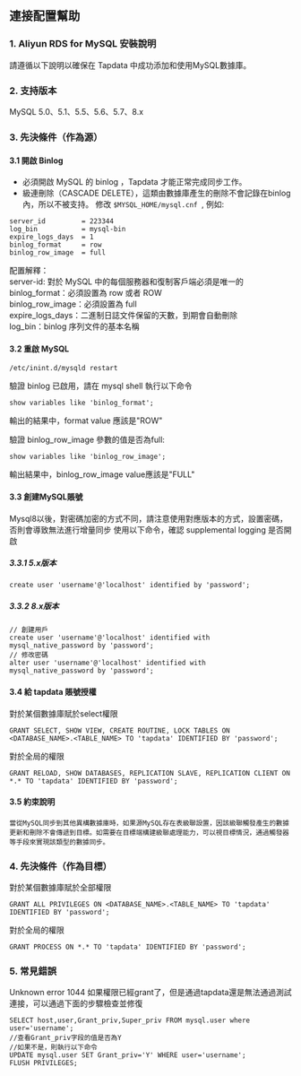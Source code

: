 ## **連接配置幫助**

### **1. Aliyun RDS for MySQL 安裝說明**

請遵循以下說明以確保在 Tapdata 中成功添加和使用MySQL數據庫。

### **2. 支持版本**
MySQL 5.0、5.1、5.5、5.6、5.7、8.x

### **3. 先決條件（作為源）**
#### **3.1 開啟 Binlog**
- 必須開啟 MySQL 的 binlog ，Tapdata 才能正常完成同步工作。
- 級連刪除（CASCADE DELETE），這類由數據庫產生的刪除不會記錄在binlog內，所以不被支持。
  修改 `$MYSQL_HOME/mysql.cnf `, 例如:
```
server_id         = 223344
log_bin           = mysql-bin
expire_logs_days  = 1
binlog_format     = row
binlog_row_image  = full
```
配置解釋：<br>
server-id: 對於 MySQL 中的每個服務器和復制客戶端必須是唯一的<br>
binlog_format：必須設置為 row 或者 ROW<br>
binlog_row_image：必須設置為 full<br>
expire_logs_days：二進制日誌文件保留的天數，到期會自動刪除<br>
log_bin：binlog 序列文件的基本名稱<br>

#### **3.2 重啟 MySQL**

```
/etc/inint.d/mysqld restart
```
驗證 binlog 已啟用，請在 mysql shell 執行以下命令
```
show variables like 'binlog_format';
```
輸出的結果中，format value 應該是"ROW"

驗證 binlog_row_image 參數的值是否為full:
```
show variables like 'binlog_row_image';
```
輸出結果中，binlog_row_image value應該是"FULL"

#### **3.3 創建MySQL賬號**
Mysql8以後，對密碼加密的方式不同，請注意使用對應版本的方式，設置密碼，否則會導致無法進行增量同步
使用以下命令，確認 supplemental logging 是否開啟
##### **3.3.1 5.x版本**
```
create user 'username'@'localhost' identified by 'password';
```
##### **3.3.2 8.x版本**
```
// 創建用戶
create user 'username'@'localhost' identified with mysql_native_password by 'password';
// 修改密碼
alter user 'username'@'localhost' identified with mysql_native_password by 'password';

```

#### **3.4 給 tapdata 賬號授權**
對於某個數據庫賦於select權限
```
GRANT SELECT, SHOW VIEW, CREATE ROUTINE, LOCK TABLES ON <DATABASE_NAME>.<TABLE_NAME> TO 'tapdata' IDENTIFIED BY 'password';
```
對於全局的權限
```
GRANT RELOAD, SHOW DATABASES, REPLICATION SLAVE, REPLICATION CLIENT ON *.* TO 'tapdata' IDENTIFIED BY 'password';
```
#### **3.5 約束說明**
```
當從MySQL同步到其他異構數據庫時，如果源MySQL存在表級聯設置，因該級聯觸發產生的數據更新和刪除不會傳遞到目標。如需要在目標端構建級聯處理能力，可以視目標情況，通過觸發器等手段來實現該類型的數據同步。
```
###  **4. 先決條件（作為目標）**
對於某個數據庫賦於全部權限
```
GRANT ALL PRIVILEGES ON <DATABASE_NAME>.<TABLE_NAME> TO 'tapdata' IDENTIFIED BY 'password';
```
對於全局的權限
```
GRANT PROCESS ON *.* TO 'tapdata' IDENTIFIED BY 'password';
```
###  **5. 常見錯誤**

Unknown error 1044
如果權限已經grant了，但是通過tapdata還是無法通過測試連接，可以通過下面的步驟檢查並修復
```
SELECT host,user,Grant_priv,Super_priv FROM mysql.user where user='username';
//查看Grant_priv字段的值是否為Y
//如果不是，則執行以下命令
UPDATE mysql.user SET Grant_priv='Y' WHERE user='username';
FLUSH PRIVILEGES;
```
